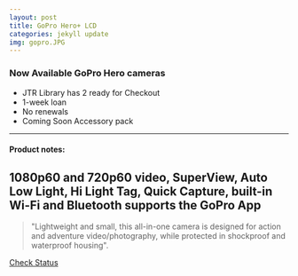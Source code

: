 ```yaml
---
layout: post
title: GoPro Hero+ LCD
categories: jekyll update
img: gopro.JPG
---
```

### Now Available GoPro Hero cameras
* JTR Library has 2 ready for Checkout
* 1-week loan 
* No renewals
* Coming Soon Accessory pack
---
#### Product notes:

1080p60 and 720p60 video, SuperView, Auto Low Light, Hi Light Tag, Quick Capture, built-in Wi-Fi and Bluetooth supports the GoPro App
---

> "Lightweight and small, this all-in-one camera is designed for action and adventure video/photography, while protected in shockproof and waterproof housing".

<a href="https://vufind.carli.illinois.edu/vf-dpu/Record/dpu_1256314" target="_blank" class="btn btn-primary btn-lg">Check Status</a>
